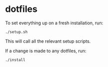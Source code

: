 # dotfiles

To set everything up on a fresh installation, run:

```
./setup.sh
```

This will call all the relevant setup scripts.

If a change is made to any dotfiles, run:

```
./install
```

